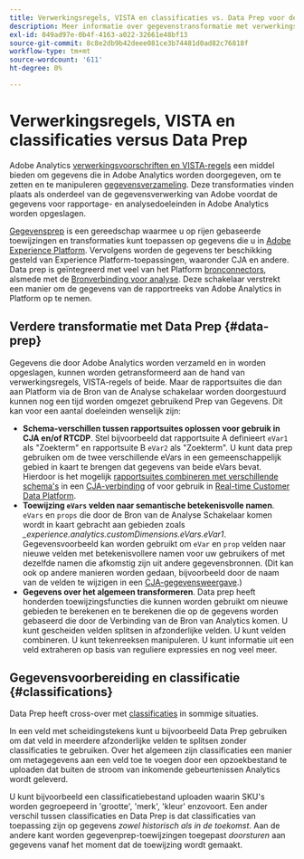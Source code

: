 ```yaml
---
title: Verwerkingsregels, VISTA en classificaties vs. Data Prep voor de Analytics Source Connector
description: Meer informatie over gegevenstransformatie met verwerkingsregels en VISTA versus Data Prep
exl-id: 049ad97e-0b4f-4163-a022-32661e48bf13
source-git-commit: 8c8e2db9b42deee081ce3b74481d0ad82c76818f
workflow-type: tm+mt
source-wordcount: '611'
ht-degree: 0%

---
```


# Verwerkingsregels, VISTA en classificaties versus Data Prep

Adobe Analytics [verwerkingsvoorschriften en VISTA-regels](https://experienceleague.adobe.com/docs/analytics/admin/admin-tools/processing-rules/processing-rules-configuration/processing-rule-order.html?lang=en) een middel bieden om gegevens die in Adobe Analytics worden doorgegeven, om te zetten en te manipuleren [gegevensverzameling](https://experienceleague.adobe.com/docs/analytics/analyze/reports-analytics/reporting-interface/overview-data-collection.html?lang=en). Deze transformaties vinden plaats als onderdeel van de gegevensverwerking van Adobe voordat de gegevens voor rapportage- en analysedoeleinden in Adobe Analytics worden opgeslagen.

[Gegevensprep](https://experienceleague.adobe.com/docs/experience-platform/data-prep/home.html?lang=en) is een gereedschap waarmee u op rijen gebaseerde toewijzingen en transformaties kunt toepassen op gegevens die u in [Adobe Experience Platform](https://experienceleague.adobe.com/docs/experience-platform.html?lang=en). Vervolgens worden de gegevens ter beschikking gesteld van Experience Platform-toepassingen, waaronder CJA en andere. Data prep is geïntegreerd met veel van het Platform [bronconnectors](https://experienceleague.adobe.com/docs/experience-platform/sources/home.html?lang=en), alsmede met de [Bronverbinding voor analyse](https://experienceleague.adobe.com/docs/experience-platform/sources/ui-tutorials/create/adobe-applications/analytics.html?lang=en). Deze schakelaar verstrekt een manier om de gegevens van de rapportreeks van Adobe Analytics in Platform op te nemen.

## Verdere transformatie met Data Prep {#data-prep}

Gegevens die door Adobe Analytics worden verzameld en in worden opgeslagen, kunnen worden getransformeerd aan de hand van verwerkingsregels, VISTA-regels of beide. Maar de rapportsuites die dan aan Platform via de Bron van de Analyse schakelaar worden doorgestuurd kunnen nog een tijd worden omgezet gebruikend Prep van Gegevens. Dit kan voor een aantal doeleinden wenselijk zijn:

* **Schema-verschillen tussen rapportsuites oplossen voor gebruik in CJA en/of RTCDP**. Stel bijvoorbeeld dat rapportsuite A definieert `eVar1` als &quot;Zoekterm&quot; en rapportsuite B `eVar2` als &quot;Zoekterm&quot;. U kunt data prep gebruiken om de twee verschillende eVars in een gemeenschappelijk gebied in kaart te brengen dat gegevens van beide eVars bevat. Hierdoor is het mogelijk [rapportsuites combineren met verschillende schema&#39;s](https://experienceleague.adobe.com/docs/analytics-platform/using/cja-usecases/combine-report-suites.html?lang=en) in een [CJA-verbinding](/help/connections/overview.md) of voor gebruik in [Real-time Customer Data Platform](https://experienceleague.adobe.com/docs/platform-learn/tutorials/application-services/rtcdp/understanding-the-real-time-customer-data-platform.html?lang=en).
* **Toewijzing `eVars` velden naar semantische betekenisvolle namen**. `eVars` en `props` die door de Bron van de Analyse Schakelaar komen wordt in kaart gebracht aan gebieden zoals _\_experience.analytics.customDimensions.eVars.eVar1_. Gegevensvoorbeeld kan worden gebruikt om `eVar` en `prop` velden naar nieuwe velden met betekenisvollere namen voor uw gebruikers of met dezelfde namen die afkomstig zijn uit andere gegevensbronnen. (Dit kan ook op andere manieren worden gedaan, bijvoorbeeld door de naam van de velden te wijzigen in een [CJA-gegevensweergave](/help/data-views/create-dataview.md).)
* **Gegevens over het algemeen transformeren**. Data prep heeft honderden toewijzingsfuncties die kunnen worden gebruikt om nieuwe gebieden te berekenen en te berekenen die op de gegevens worden gebaseerd die door de Verbinding van de Bron van Analytics komen. U kunt gescheiden velden splitsen in afzonderlijke velden. U kunt velden combineren. U kunt tekenreeksen manipuleren. U kunt informatie uit een veld extraheren op basis van reguliere expressies en nog veel meer.

## Gegevensvoorbereiding en classificatie {#classifications}

Data Prep heeft cross-over met [classificaties](https://experienceleague.adobe.com/docs/analytics/components/classifications/c-classifications.html?lang=en) in sommige situaties.

In een veld met scheidingstekens kunt u bijvoorbeeld Data Prep gebruiken om dat veld in meerdere afzonderlijke velden te splitsen zonder classificaties te gebruiken. Over het algemeen zijn classificaties een manier om metagegevens aan een veld toe te voegen door een opzoekbestand te uploaden dat buiten de stroom van inkomende gebeurtenissen Analytics wordt geleverd.

U kunt bijvoorbeeld een classificatiebestand uploaden waarin SKU&#39;s worden gegroepeerd in &#39;grootte&#39;, &#39;merk&#39;, &#39;kleur&#39; enzovoort. Een ander verschil tussen classificaties en Data Prep is dat classificaties van toepassing zijn op gegevens _zowel historisch als in de toekomst_. Aan de andere kant worden gegevenprep-toewijzingen toegepast _doorsturen_ aan gegevens vanaf het moment dat de toewijzing wordt gemaakt.
